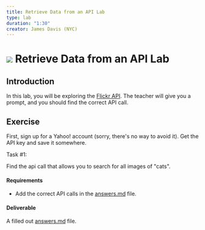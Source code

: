 ```yaml
---
title: Retrieve Data from an API Lab
type: lab
duration: "1:30"
creator: James Davis (NYC)
---
```


# ![](https://ga-dash.s3.amazonaws.com/production/assets/logo-9f88ae6c9c3871690e33280fcf557f33.png) Retrieve Data from an API Lab

## Introduction

In this lab, you will be exploring the [Flickr API](https://www.flickr.com/services/api/). The teacher will give you a prompt, and you should find the correct API call.

## Exercise

First, sign up for a Yahoo! account (sorry, there's no way to avoid it). Get the API key and save it somewhere.

Task #1:

Find the api call that allows you to search for all images of "cats".


#### Requirements

- Add the correct API calls in the [answers.md](answers.md) file.

#### Deliverable

A filled out [answers.md](answers.md) file.
